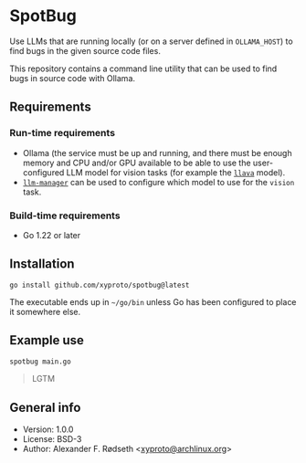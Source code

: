 # SpotBug

Use LLMs that are running locally (or on a server defined in `OLLAMA_HOST`) to find bugs in the given source code files.

This repository contains a command line utility that can be used to find bugs in source code with Ollama.

## Requirements

### Run-time requirements

* Ollama (the service must be up and running, and there must be enough memory and CPU and/or GPU available to be able to use the user-configured LLM model for vision tasks (for example the [`llava`](https://ollama.com/library/llava) model).
* [`llm-manager`](https://github.com/xyproto/llm-manager) can be used to configure which model to use for the `vision` task.

### Build-time requirements

* Go 1.22 or later

## Installation

    go install github.com/xyproto/spotbug@latest

The executable ends up in `~/go/bin` unless Go has been configured to place it somewhere else.

## Example use

```sh
spotbug main.go
```

> LGTM

## General info

* Version: 1.0.0
* License: BSD-3
* Author: Alexander F. Rødseth &lt;xyproto@archlinux.org&gt;
